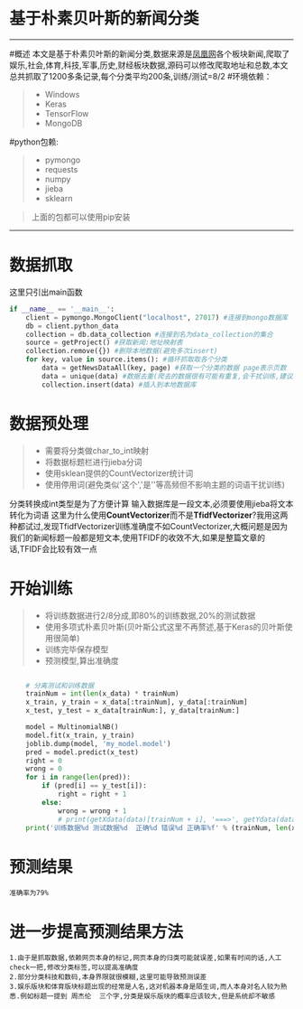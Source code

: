 # 基于朴素贝叶斯的新闻分类

------
#概述
本文是基于朴素贝叶斯的新闻分类,数据来源是[凤凰网](http://imil.ifeng.com)各个板块新闻,爬取了娱乐,社会,体育,科技,军事,历史,财经板块数据,源码可以修改爬取地址和总数,本文总共抓取了1200多条记录,每个分类平均200条,训练/测试=8/2
#环境依赖：

> * Windows
> * Keras 
> * TensorFlow
> * MongoDB

#python包赖:
> * pymongo 
> * requests
> * numpy
> * jieba
> * sklearn


> 上面的包都可以使用pip安装

------

# 数据抓取
这里只引出main函数
```python
if __name__ == '__main__':
    client = pymongo.MongoClient("localhost", 27017) #连接到mongo数据库
    db = client.python_data
    collection = db.data_collection #连接到名为data_collection的集合
    source = getProject() #获取新闻:地址映射表
    collection.remove({}) #删除本地数据(避免多次insert)
    for key, value in source.items(): #循环抓取取各个分类
        data = getNewsDataAll(key, page) #获取一个分类的数据 page表示页数 
        data = unique(data) #数据去重(爬去的数据很有可能有重复,会干扰训练,建议去除)
        collection.insert(data) #插入到本地数据库
```


# 数据预处理 
> * 需要将分类做char_to_int映射
> * 将数据标题栏进行jieba分词
> * 使用sklean提供的CountVectorizer统计词
> * 使用停用词(避免类似'这个','是''等高频但不影响主题的词语干扰训练)


分类转换成int类型是为了方便计算
输入数据库是一段文本,必须要使用jieba将文本转化为词语
这里为什么使用**CountVectorizer**而不是**TfidfVectorizer**?我用这两种都试过,发现TfidfVectorizer训练准确度不如CountVectorizer,大概问题是因为我们的新闻标题一般都是短文本,使用TFIDF的收效不大,如果是整篇文章的话,TFIDF会比较有效一点

# 开始训练
> * 将训练数据进行2/8分成,即80%的训练数据,20%的测试数据
> * 使用多项式朴素贝叶斯(贝叶斯公式这里不再赘述,基于Keras的贝叶斯使用很简单)
> * 训练完毕保存模型
> * 预测模型,算出准确度

```python

    # 分离测试和训练数据
    trainNum = int(len(x_data) * trainNum)
    x_train, y_train = x_data[:trainNum], y_data[:trainNum]
    x_test, y_test = x_data[trainNum:], y_data[trainNum:]

    model = MultinomialNB()
    model.fit(x_train, y_train)
    joblib.dump(model, 'my_model.model')
    pred = model.predict(x_test)
    right = 0
    wrong = 0
    for i in range(len(pred)):
        if (pred[i] == y_test[i]):
            right = right + 1
        else:
            wrong = wrong + 1
            # print(getXdata(data)[trainNum + i], '===>', getYdata(data)[trainNum + i], int_to_class[pred[i]])
    print('训练数据%d 测试数据%d  正确%d 错误%d 正确率%f' % (trainNum, len(x_data) - trainNum, right, wrong, right / (right + wrong)))
```
# 预测结果
    准确率为79%
# 进一步提高预测结果方法
    1.由于是抓取数据,依赖网页本身的标记,网页本身的归类可能就误差,如果有时间的话,人工check一把,修改分类标签,可以提高准确度
    2.部分分类科技和数码,本身界限就很模糊,这里可能导致预测误差
    3.娱乐版块和体育版块标题出现的经常是人名,这对机器本身是陌生词,而人本身对名人较为熟悉.例如标题一提到 周杰伦  三个字,分类是娱乐版块的概率应该较大,但是系统却不敏感


